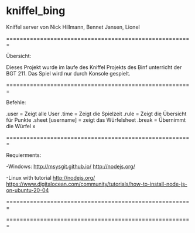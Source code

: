 # kniffel_bing
Kniffel server von Nick Hillmann, Bennet Jansen, Lionel

=======================================================

Übersicht:

Dieses Projekt wurde im laufe des Kniffel Projekts des
Binf unterricht der BGT 211. Das Spiel wird nur durch 
Konsole gespielt.


=======================================================

Befehle:

.user             = Zeigt alle User
.time             = Zeigt die Spielzeit
.rule             = Zeigt die Übersicht für Punkte
.sheet [username] = zeigt das Würfelsheet 
.break            = Übernimmt die Würfel x

=======================================================

Requierments:

-Windows:
    http://msysgit.github.io/
    http://nodejs.org/

-Linux with tutorial 
    http://nodejs.org/
    https://www.digitalocean.com/community/tutorials/how-to-install-node-js-on-ubuntu-20-04

=======================================================

=======================================================